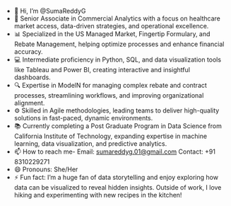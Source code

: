 - 👋 Hi, I’m @SumaReddyG
- 🚀 Senior Associate in Commercial Analytics with a focus on healthcare market access, data-driven strategies, and operational excellence.
- 📊 Specialized in the US Managed Market, Fingertip Formulary, and Rebate Management, helping optimize processes and enhance financial accuracy.
- 💻 Intermediate proficiency in Python, SQL, and data visualization tools like Tableau and Power BI, creating interactive and insightful dashboards.
- 🔍 Expertise in ModelN for managing complex rebate and contract processes, streamlining workflows, and improving organizational alignment.
- ⚙️ Skilled in Agile methodologies, leading teams to deliver high-quality solutions in fast-paced, dynamic environments.
- 📚 Currently completing a Post Graduate Program in Data Science from California Institute of Technology, expanding expertise in machine learning, data visualization, and predictive analytics.
- 📫 How to reach me-
     Email: sumareddyg.01@gmail.com
     Contact: +91 8310229271
- 😄 Pronouns: She/Her
- ⚡ Fun fact: I’m a huge fan of data storytelling and enjoy exploring how data can be visualized to reveal hidden insights. Outside of work, I love hiking and experimenting with new recipes in the kitchen!
  

<!---
SumaReddyG/SumaReddyG is a ✨ special ✨ repository because its `README.md` (this file) appears on your GitHub profile.
You can click the Preview link to take a look at your changes.
--->
